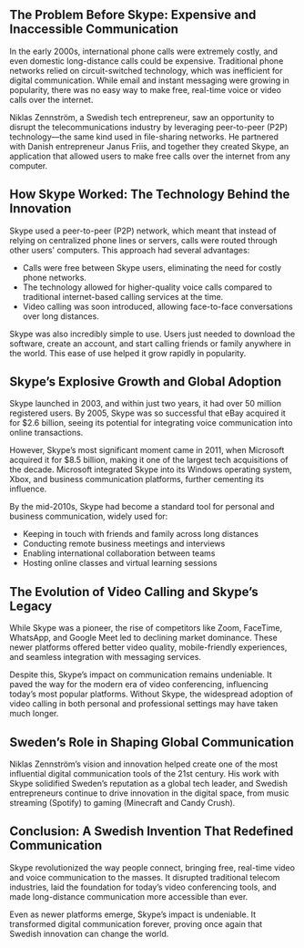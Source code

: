 ## The Problem Before Skype: Expensive and Inaccessible Communication

In the early 2000s, international phone calls were extremely costly, and even domestic long-distance calls could be expensive. Traditional phone networks relied on circuit-switched technology, which was inefficient for digital communication. While email and instant messaging were growing in popularity, there was no easy way to make free, real-time voice or video calls over the internet.

Niklas Zennström, a Swedish tech entrepreneur, saw an opportunity to disrupt the telecommunications industry by leveraging peer-to-peer (P2P) technology—the same kind used in file-sharing networks. He partnered with Danish entrepreneur Janus Friis, and together they created Skype, an application that allowed users to make free calls over the internet from any computer.

## How Skype Worked: The Technology Behind the Innovation

Skype used a peer-to-peer (P2P) network, which meant that instead of relying on centralized phone lines or servers, calls were routed through other users' computers. This approach had several advantages:

- Calls were free between Skype users, eliminating the need for costly phone networks.
- The technology allowed for higher-quality voice calls compared to traditional internet-based calling services at the time.
- Video calling was soon introduced, allowing face-to-face conversations over long distances.

Skype was also incredibly simple to use. Users just needed to download the software, create an account, and start calling friends or family anywhere in the world. This ease of use helped it grow rapidly in popularity.

## Skype’s Explosive Growth and Global Adoption

Skype launched in 2003, and within just two years, it had over 50 million registered users. By 2005, Skype was so successful that eBay acquired it for $2.6 billion, seeing its potential for integrating voice communication into online transactions.

However, Skype’s most significant moment came in 2011, when Microsoft acquired it for $8.5 billion, making it one of the largest tech acquisitions of the decade. Microsoft integrated Skype into its Windows operating system, Xbox, and business communication platforms, further cementing its influence.

By the mid-2010s, Skype had become a standard tool for personal and business communication, widely used for:

- Keeping in touch with friends and family across long distances  
- Conducting remote business meetings and interviews  
- Enabling international collaboration between teams  
- Hosting online classes and virtual learning sessions  

## The Evolution of Video Calling and Skype’s Legacy

While Skype was a pioneer, the rise of competitors like Zoom, FaceTime, WhatsApp, and Google Meet led to declining market dominance. These newer platforms offered better video quality, mobile-friendly experiences, and seamless integration with messaging services.

Despite this, Skype’s impact on communication remains undeniable. It paved the way for the modern era of video conferencing, influencing today’s most popular platforms. Without Skype, the widespread adoption of video calling in both personal and professional settings may have taken much longer.

## Sweden’s Role in Shaping Global Communication

Niklas Zennström’s vision and innovation helped create one of the most influential digital communication tools of the 21st century. His work with Skype solidified Sweden’s reputation as a global tech leader, and Swedish entrepreneurs continue to drive innovation in the digital space, from music streaming (Spotify) to gaming (Minecraft and Candy Crush).

## Conclusion: A Swedish Invention That Redefined Communication

Skype revolutionized the way people connect, bringing free, real-time video and voice communication to the masses. It disrupted traditional telecom industries, laid the foundation for today’s video conferencing tools, and made long-distance communication more accessible than ever.

Even as newer platforms emerge, Skype’s impact is undeniable. It transformed digital communication forever, proving once again that Swedish innovation can change the world.
